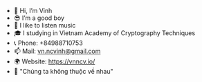 - 👋 Hi, I’m Vinh
- 😎 I’m a good boy 
- 🎵 I like to listen music
- 🎓 I studying in Vietnam Academy of Cryptography Techniques
- 📞 Phone: +84988710753
- 📫 Mail: vn.ncvinh@gmail.com
- 🌍 Website: https://vnncv.io/
- 📌 "Chúng ta không thuộc về nhau"
